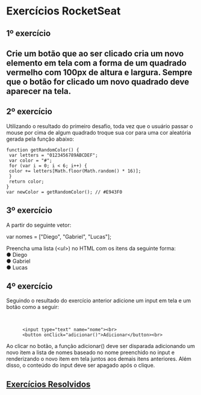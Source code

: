 <h1> Exercícios RocketSeat </h1>

<h2>1º exercício<h2>
  
<p>Crie um botão que ao ser clicado cria um novo elemento em tela com a forma de um quadrado
vermelho com 100px de altura e largura. Sempre que o botão for clicado um novo quadrado deve
aparecer na tela.</p>

<h2>2º exercício</h2>

<p>Utilizando o resultado do primeiro desafio, toda vez que o usuário passar o mouse por cima de
algum quadrado troque sua cor para uma cor aleatória gerada pela função abaixo:</p>

    function getRandomColor() {
     var letters = "0123456789ABCDEF";
     var color = "#";
     for (var i = 0; i < 6; i++) {
     color += letters[Math.floor(Math.random() * 16)];
     }
     return color;
    }
    var newColor = getRandomColor(); // #E943F0

<h2>3º exercício</h2>

<p>A partir do seguinte vetor:</p> 
var nomes = ["Diego", "Gabriel", "Lucas"];
 
Preencha uma lista (<*ul*>) no HTML com os itens da seguinte forma:<br>
● Diego<br>
● Gabriel<br>
● Lucas<br>
  
<h2>4º exercício</h2>

<p>Seguindo o resultado do exercício anterior adicione um input em tela e um botão como a seguir:</p><br>

          <input type="text" name="nome"><br>
          <button onClick="adicionar()">Adicionar</button><br>
                    
<p>Ao clicar no botão, a função adicionar() deve ser disparada adicionando um novo item a lista de
nomes baseado no nome preenchido no input e renderizando o novo item em tela juntos aos
demais itens anteriores. Além disso, o conteúdo do input deve ser apagado após o clique.</p>

<a href="https://rafaelbellintani.github.io/javascript-rocketseat-1/"><h2>Exercícios Resolvidos</h2></a>
